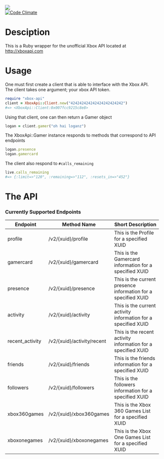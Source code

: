 ![](https://circleci.com/gh/audibleblink/xbox-api.svg?style=shield&circle-token=:circle-token)  
[![Code Climate](https://codeclimate.com/github/audibleblink/xbox-api/badges/gpa.svg)](https://codeclimate.com/github/audibleblink/xbox-api)

# Desciption

This is a Ruby wrapper for the unofficial Xbox API located at http://xboxapi.com

# Usage

One must first create a client that is able to interface with the Xbox API.  
The client takes one argument; your xbox API token.

```ruby
require "xbox-api"
client = XboxApi::Client.new("424242424242424242424242")
#=> <XboxApi::Client:0x007fcc9215c8e8>

```

Using that client, one can then return a Gamer object

```ruby
logan = client.gamer("oh hai loganz")
```

The XboxApi::Gamer instance responds to methods that correspond to API endpoints

```ruby
logan.presence
logan.gamercard
```

The client also respond to `#calls_remaining`

```ruby
live.calls_remaining
#=> {:limit=>"120", :remaining=>"112", :resets_in=>"452"}
```

# The API

### Currently Supported Endpoints

| Endpoint | Method Name |  Short Description |
|---       |---   |---                 |
| profile         | /v2/{xuid}/profile         | This is the Profile for a specified XUID|
| gamercard       | /v2/{xuid}/gamercard       | This is the Gamercard information for a specified XUID|
| presence        | /v2/{xuid}/presence        | This is the current presence information for a specified XUID|
| activity        | /v2/{xuid}/activity        | This is the current activity information for a specified XUID|
| recent_activity | /v2/{xuid}/activity/recent | This is the recent activity information for a specified XUID|
| friends         | /v2/{xuid}/friends         | This is the friends information for a specified XUID|
| followers       | /v2/{xuid}/followers       | This is the followers information for a specified XUID|
| xbox360games    | /v2/{xuid}/xbox360games    | This is the Xbox 360 Games List for a specified XUID|
| xboxonegames    | /v2/{xuid}/xboxonegames    | This is the Xbox One Games List for a specified XUID|
